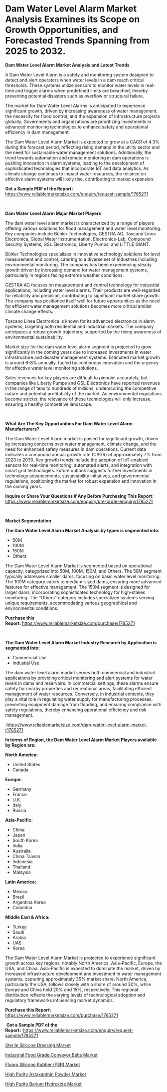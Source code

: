<p><h1>Dam Water Level Alarm Market Analysis Examines its Scope on Growth Opportunities, and Forecasted Trends Spanning from 2025 to 2032.</h1></p><p><strong>Dam Water Level Alarm Market Analysis and Latest Trends</strong></p>
<p><p>A Dam Water Level Alarm is a safety and monitoring system designed to detect and alert operators when water levels in a dam reach critical thresholds. These systems utilize sensors to monitor water levels in real-time and trigger alarms when predefined limits are breached, thereby preventing potential disasters such as overflow or structural failure.</p><p>The market for Dam Water Level Alarms is anticipated to experience significant growth, driven by increasing awareness of water management, the necessity for flood control, and the expansion of infrastructure projects globally. Governments and organizations are prioritizing investments in advanced monitoring technologies to enhance safety and operational efficiency in dam management. </p><p>The Dam Water Level Alarm Market is expected to grow at a CAGR of 4.3% during the forecast period, reflecting rising demand in the utility sector and the need for sustainable water management solutions. Additionally, the trend towards automation and remote monitoring in dam operations is pushing innovation in alarm systems, leading to the development of sophisticated technologies that incorporate IoT and data analytics. As climate change continues to impact water resources, the reliance on effective alarm systems will likely rise, contributing to market expansion.</p></p>
<p><strong>Get a Sample PDF of the Report:&nbsp;</strong> <a href="https://www.reliablemarketsize.com/enquiry/request-sample/1785271?utm_campaign=1131&utm_medium=2&utm_source=Github&utm_content=ia&utm_term=25032025&utm_id=dam-water-level-alarm">https://www.reliablemarketsize.com/enquiry/request-sample/1785271</a></p>
<p>&nbsp;</p>
<p><strong>Dam Water Level Alarm Major Market Players</strong></p>
<p><p>The dam water level alarm market is characterized by a range of players offering various solutions for flood management and water level monitoring. Key companies include Bühler Technologies, GESTRA AG, Toscano Linea Electronica, Global Water Instrumentation, Electronics-Lab, Compound Security Systems, GSL Electronics, Liberty Pumps, and LITTLE GIANT.</p><p>Bühler Technologies specializes in innovative technology solutions for level measurement and control, catering to a diverse set of industries including environmental monitoring. The company has been experiencing steady growth driven by increasing demand for water management systems, particularly in regions facing extreme weather conditions.</p><p>GESTRA AG focuses on measurement and control technology for industrial applications, including water level alarms. Their products are well-regarded for reliability and precision, contributing to significant market share growth. The company has positioned itself well for future opportunities as the need for efficient water management solutions becomes more critical amidst climate change effects.</p><p>Toscano Linea Electronica is known for its advanced electronics in alarm systems, targeting both residential and industrial markets. The company anticipates a robust growth trajectory, supported by the rising awareness of environmental sustainability.</p><p>Market size for the dam water level alarm segment is projected to grow significantly in the coming years due to increased investments in water infrastructure and disaster management systems. Estimated market growth is around 6-8% annually, fueled by continuous innovation and the urgency for effective water level monitoring solutions.</p><p>Sales revenues for key players are difficult to pinpoint accurately, but companies like Liberty Pumps and GSL Electronics have reported revenues in the range of tens to hundreds of millions, underscoring the competitive nature and potential profitability of the market. As environmental regulations become stricter, the relevance of these technologies will only increase, ensuring a healthy competitive landscape.</p></p>
<p>&nbsp;</p>
<p><strong>What Are The Key Opportunities For Dam Water Level Alarm Manufacturers?</strong></p>
<p><p>The Dam Water Level Alarm market is poised for significant growth, driven by increasing concerns over water management, climate change, and the need for enhanced safety measures in dam operations. Current data indicates a compound annual growth rate (CAGR) of approximately 7% from 2023 to 2030. Key growth trends include the adoption of IoT-enabled sensors for real-time monitoring, automated alerts, and integration with smart grid technologies. Future outlook suggests further investments in technology advancements, sustainability initiatives, and governmental regulations, positioning the market for robust expansion and innovation in the coming years.</p></p>
<p><strong>Inquire or Share Your Questions If Any Before Purchasing This Report:</strong> <a href="https://www.reliablemarketsize.com/enquiry/pre-order-enquiry/1785271?utm_campaign=1131&utm_medium=2&utm_source=Github&utm_content=ia&utm_term=25032025&utm_id=dam-water-level-alarm">https://www.reliablemarketsize.com/enquiry/pre-order-enquiry/1785271</a></p>
<p>&nbsp;</p>
<p><strong>Market Segmentation</strong></p>
<p><strong>The Dam Water Level Alarm Market Analysis by types is segmented into:</strong></p>
<p><ul><li>50M</li><li>100M</li><li>150M</li><li>Others</li></ul></p>
<p><p>The Dam Water Level Alarm Market is segmented based on operational capacity, categorized into 50M, 100M, 150M, and Others. The 50M segment typically addresses smaller dams, focusing on basic water level monitoring. The 100M category caters to medium-sized dams, ensuring more advanced features for effective management. The 150M segment is designed for larger dams, incorporating sophisticated technology for high-stakes monitoring. The "Others" category includes specialized systems serving unique requirements, accommodating various geographical and environmental conditions.</p></p>
<p><strong>Purchase this Report:&nbsp;</strong><a href="https://www.reliablemarketsize.com/purchase/1785271?utm_campaign=1131&utm_medium=2&utm_source=Github&utm_content=ia&utm_term=25032025&utm_id=dam-water-level-alarm">https://www.reliablemarketsize.com/purchase/1785271</a></p>
<p>&nbsp;</p>
<p><strong>The Dam Water Level Alarm Market Industry Research by Application is segmented into:</strong></p>
<p><ul><li>Commercial Use</li><li>Industial Use</li></ul></p>
<p><p>The dam water level alarm market serves both commercial and industrial applications by providing critical monitoring and alert systems for water levels in dams and reservoirs. In commercial settings, these alarms ensure safety for nearby properties and recreational areas, facilitating efficient management of water resources. Conversely, in industrial contexts, they play a vital role in regulating water supply for manufacturing processes, preventing equipment damage from flooding, and ensuring compliance with safety regulations, thereby enhancing operational efficiency and risk management.</p></p>
<p><a href="https://www.reliablemarketsize.com/dam-water-level-alarm-market-r1785271?utm_campaign=1131&utm_medium=2&utm_source=Github&utm_content=ia&utm_term=25032025&utm_id=dam-water-level-alarm">&nbsp;https://www.reliablemarketsize.com/dam-water-level-alarm-market-r1785271</a></p>
<p><strong>In terms of Region, the Dam Water Level Alarm Market Players available by Region are:</strong></p>
<p>
    <p> <strong> North America: </strong>
        <ul>
            <li>United States</li>
            <li>Canada</li>
        </ul>
        </p> 
    <p> <strong> Europe: </strong>
        <ul>
            <li>Germany</li>
            <li>France</li>
            <li>U.K.</li>
            <li>Italy</li>
            <li>Russia</li>
        </ul>
        </p> 
    <p> <strong> Asia-Pacific: </strong>
        <ul>
            <li>China</li>
            <li>Japan</li>
            <li>South Korea</li>
            <li>India</li>
            <li>Australia</li>
            <li>China Taiwan</li>
            <li>Indonesia</li>
            <li>Thailand</li>
            <li>Malaysia</li>
        </ul>
        </p> 
    <p> <strong> Latin America: </strong>
        <ul>
            <li>Mexico</li>
            <li>Brazil</li>
            <li>Argentina Korea</li>
            <li>Colombia</li>
        </ul>
        </p> 
    <p> <strong> Middle East & Africa: </strong>
        <ul>
            <li>Turkey</li>
            <li>Saudi</li>
            <li>Arabia</li>
            <li>UAE</li>
            <li>Korea</li>
        </ul>
    </p>
    </p>
<p><p>The Dam Water Level Alarm Market is projected to experience significant growth across key regions, notably North America, Asia-Pacific, Europe, the USA, and China. Asia-Pacific is expected to dominate the market, driven by increased infrastructure development and investment in water management systems, capturing approximately 35% market share. North America, particularly the USA, follows closely with a share of around 30%, while Europe and China hold 20% and 15%, respectively. This regional distribution reflects the varying levels of technological adoption and regulatory frameworks influencing market dynamics.</p></p>
<p><strong>Purchase this Report: </strong><a href="https://www.reliablemarketsize.com/purchase/1785271?utm_campaign=1131&utm_medium=2&utm_source=Github&utm_content=ia&utm_term=25032025&utm_id=dam-water-level-alarm">https://www.reliablemarketsize.com/purchase/1785271</a></p>
<p>&nbsp;<strong>Get a Sample PDF of the Report:&nbsp;&nbsp;</strong><a href="https://www.reliablemarketsize.com/enquiry/request-sample/1785271?utm_campaign=1131&utm_medium=2&utm_source=Github&utm_content=ia&utm_term=25032025&utm_id=dam-water-level-alarm">https://www.reliablemarketsize.com/enquiry/request-sample/1785271</a></p>
<p><strong></strong></p>
<p><p><a href="https://github.com/suebabuhai/Market-Research-Report-List-1/blob/main/sterile-silicone-dressing-market.md?utm_campaign=1131&utm_medium=2&utm_source=Github&utm_content=ia&utm_term=25032025&utm_id=dam-water-level-alarm">Sterile Silicone Dressing Market</a></p><p><a href="https://github.com/nyanikumchu/Market-Research-Report-List-1/blob/main/industrial-food-grade-conveyor-belts-market.md?utm_campaign=1131&utm_medium=2&utm_source=Github&utm_content=ia&utm_term=25032025&utm_id=dam-water-level-alarm">Industrial Food Grade Conveyor Belts Market</a></p><p><a href="https://github.com/papnider/Market-Research-Report-List-1/blob/main/fluoro-silicone-rubber-fsr-market.md?utm_campaign=1131&utm_medium=2&utm_source=Github&utm_content=ia&utm_term=25032025&utm_id=dam-water-level-alarm">Fluoro Silicone Rubber (FSR) Market</a></p><p><a href="https://github.com/dagnewopus/Market-Research-Report-List-1/blob/main/high-purity-astaxanthin-powder-market.md?utm_campaign=1131&utm_medium=2&utm_source=Github&utm_content=ia&utm_term=25032025&utm_id=dam-water-level-alarm">High Purity Astaxanthin Powder Market</a></p><p><a href="https://github.com/foustzelmsdv/Market-Research-Report-List-1/blob/main/high-purity-barium-hydroxide-market.md?utm_campaign=1131&utm_medium=2&utm_source=Github&utm_content=ia&utm_term=25032025&utm_id=dam-water-level-alarm">High Purity Barium Hydroxide Market</a></p></p>